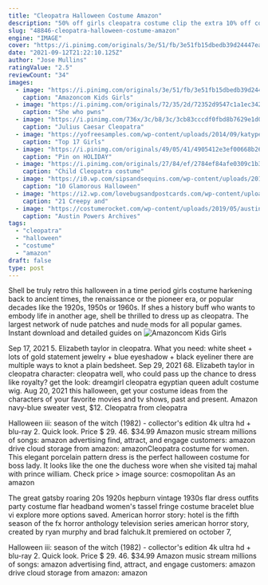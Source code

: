 ```yaml
---
title: "Cleopatra Halloween Costume Amazon"
description: "50% off girls cleopatra costume clip the extra 10% off coupon & use promo code: 406vzxtr copy code works on all options buy on amazon"
slug: "48846-cleopatra-halloween-costume-amazon"
engine: "IMAGE"
cover: "https://i.pinimg.com/originals/3e/51/fb/3e51fb15dbedb39d24447ea6d8a8d868.jpg"
date: "2021-09-12T21:22:10.125Z"
author: "Jose Mullins"
ratingValue: "2.5"
reviewCount: "34"
images:
  - image: "https://i.pinimg.com/originals/3e/51/fb/3e51fb15dbedb39d24447ea6d8a8d868.jpg"
    caption: "Amazoncom Kids Girls"
  - image: "https://i.pinimg.com/originals/72/35/2d/72352d9547c1a1ec3427ac4e58baef06.jpg"
    caption: "She who pwns"
  - image: "https://i.pinimg.com/736x/3c/b8/3c/3cb83cccdf0fbd8b7629e1d071a30d5e--julius-caesar-might-have.jpg"
    caption: "Julius Caesar Cleopatra"
  - image: "https://yofreesamples.com/wp-content/uploads/2014/09/katyperry.jpg"
    caption: "Top 17 Girls"
  - image: "https://i.pinimg.com/originals/49/05/41/4905412e3ef00668b26c2fa3495b4b6c.jpg"
    caption: "Pin on HOLIDAY"
  - image: "https://i.pinimg.com/originals/27/84/ef/2784ef84afe0309c1b3284d4f1ef5530.jpg"
    caption: "Child Cleopatra costume"
  - image: "https://i0.wp.com/sipsandsequins.com/wp-content/uploads/2019/10/Screen-Shot-2019-10-26-at-10.37.04-AM.png?fit=703%2C1024&ssl=1"
    caption: "10 Glamorous Halloween"
  - image: "https://i2.wp.com/lovebugsandpostcards.com/wp-content/uploads/2014/10/MaleficentFacePainting.jpg?resize=612%2C613"
    caption: "21 Creepy and"
  - image: "https://costumerocket.com/wp-content/uploads/2019/05/austin-powers-costume-728x410.jpg"
    caption: "Austin Powers Archives"
tags:
  - "cleopatra"
  - "halloween"
  - "costume"
  - "amazon"
draft: false
type: post
---
```


Shell be truly retro this halloween in a time period girls costume harkening back to ancient times, the renaissance or the pioneer era, or popular decades like the 1920s, 1950s or 1960s. If shes a history buff who wants to embody life in another age, shell be thrilled to dress up as cleopatra. The largest network of nude patches and nude mods for all popular games. Instant download and detailed guides on
![Amazoncom Kids Girls](https://i.pinimg.com/originals/3e/51/fb/3e51fb15dbedb39d24447ea6d8a8d868.jpg "Amazoncom Kids Girls")

Sep 17, 2021 5. Elizabeth taylor in cleopatra. What you need: white sheet + lots of gold statement jewelry + blue eyeshadow + black eyeliner there are multiple ways to knot a plain bedsheet. Sep 29, 2021 68. Elizabeth taylor in cleopatra character: cleopatra well, who could pass up the chance to dress like royalty? get the look: dreamgirl cleopatra egyptian queen adult costume wig. Aug 20, 2021 this halloween, get your costume ideas from the characters of your favorite movies and tv shows, past and present.  Amazon navy-blue sweater vest, $12. Cleopatra from cleopatra
<!--inArticleAds-->

<!--galleryOne-->

Halloween iii: season of the witch (1982) - collector's edition 4k ultra hd + blu-ray 2. Quick look. Price $ 29. 46. $34.99  Amazon music stream millions of songs: amazon advertising find, attract, and engage customers: amazon drive cloud storage from amazon: amazonCleopatra costume for women.  This elegant porcelain pattern dress is the perfect halloween costume for boss lady. It looks like the one the duchess wore when she visited taj mahal with prince william. Check price > image source: cosmopolitan As an amazon
<!--inArticleAds-->

<!--galleryTwo-->

The great gatsby roaring 20s 1920s hepburn vintage 1930s flar dress outfits party costume flar headband women's tassel fringe costume bracelet blue vi explore more options saved. American horror story: hotel is the fifth season of the fx horror anthology television series american horror story, created by ryan murphy and brad falchuk.It premiered on october 7,
<!--galleryThree-->

Halloween iii: season of the witch (1982) - collector's edition 4k ultra hd + blu-ray 2. Quick look. Price $ 29. 46. $34.99  Amazon music stream millions of songs: amazon advertising find, attract, and engage customers: amazon drive cloud storage from amazon: amazon